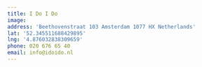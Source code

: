 ```yaml
---
title: I Do I Do
image:
address: 'Beethovenstraat 103 Amsterdam 1077 HX Netherlands'
lat: '52.345511688429895'
lng: '4.876032838309659'
phone: 020 676 65 40 
email: info@idoido.nl
---
```




